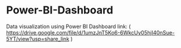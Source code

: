 # Power-BI-Dashboard
Data visualization using Power BI 
Dashboard link: ( https://drive.google.com/file/d/1umzJnT5Ko6-6WkcUy05hjI40nSue-5YT/view?usp=share_link )
